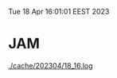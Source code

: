 Tue 18 Apr 16:01:01 EEST 2023
# JAM
<a href='./cache/202304/18_16.log'>./cache/202304/18_16.log</a>
